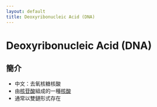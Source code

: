 ```yaml
---
layout: default
title: Deoxyribonucleic Acid (DNA)
---
```


# Deoxyribonucleic Acid (DNA)

## 簡介

- 中文：去氧核糖核酸
- 由[核苷酸](nucleotide)組成的一種[核酸](nucleic-acid)
- 通常以雙鏈形式存在
